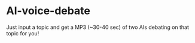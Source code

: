 # AI-voice-debate
Just input a topic and get a MP3 (~30-40 sec) of two AIs debating on that topic for you!
